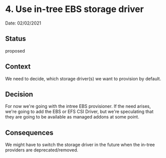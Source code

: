# 4. Use in-tree EBS storage driver

Date: 02/02/2021

## Status

proposed

## Context

We need to decide, which storage driver(s) we want to provision by default.

## Decision

For now we're going with the intree EBS provisioner. If the need arises, we're going to add the EBS or EFS CSI Driver, but we're speculating that they are going to be available as managed addons at some point.

## Consequences

We might have to switch the storage driver in the future when the in-tree providers are deprecated/removed.
